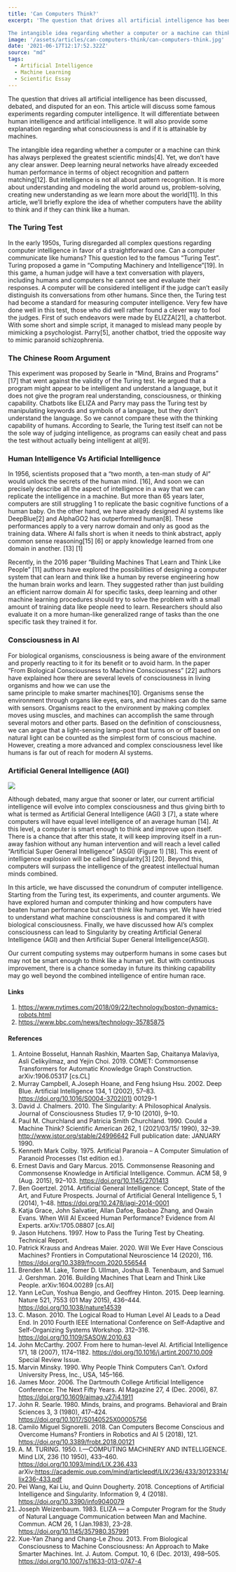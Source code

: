 ```yaml
---
title: 'Can Computers Think?'
excerpt: 'The question that drives all artificial intelligence has been discussed, debated, and disputed for an eon. This article will discuss some famous experiments regarding computer intelligence. It will differentiate between human intelligence and artificial intelligence. It will also provide some explanation regarding what consciousness is and if it is attainable by machines.

The intangible idea regarding whether a computer or a machine can think has always perplexed the greatest scientific minds\[4\]. Yet, we don’t have any clear answer. Deep learning neural networks have already exceeded human performance in terms of object recognition and pattern matching\[12\]. But intelligence is not all about pattern recognition. It is more about understanding and modeling the world around us, problem-solving, creating new understanding as we learn more about the world\[11\]. In this article, we’ll briefly explore the idea of whether computers have the ability to think and if they can think like a human.'
image: '/assets/articles/can-computers-think/can-computers-think.jpg'
date: '2021-06-17T12:17:52.322Z'
source: "md"
tags:
  - Artificial Intelligence
  - Machine Learning
  - Scientific Essay
---
```

The question that drives all artificial intelligence has been discussed, debated, and disputed for an eon. This article will discuss some famous experiments regarding computer intelligence. It will differentiate between human intelligence and artificial intelligence. It will also provide some explanation regarding what consciousness is and if it is attainable by machines.

The intangible idea regarding whether a computer or a machine can think has always perplexed the greatest scientific minds\[4\]. Yet, we don’t have any clear answer. Deep learning neural networks have already exceeded human performance in terms of object recognition and pattern matching\[12\]. But intelligence is not all about pattern recognition. It is more about understanding and modeling the world around us, problem-solving, creating new understanding as we learn more about the world\[11\]. In this article, we’ll briefly explore the idea of whether computers have the ability to think and if they can think like a human.

### The Turing Test
In the early 1950s, Turing disregarded all complex questions regarding computer intelligence in favor of a straightforward one. Can a computer communicate like humans? This question led to the famous “Turing Test”. Turing proposed a game in “Computing Machinery and Intelligence”\[19\]. In this game, a human judge will have a text conversation with players, including humans and computers he cannot see and evaluate their responses. A computer will be considered intelligent if the judge can’t easily distinguish its conversations from other humans. Since then, the Turing test had become a standard for measuring computer intelligence. Very few have done well in this test, those who did well rather found a clever way to fool the judges. First of such endeavors were made by ELIZZA\[21\], a chatterbot. With some short and simple script, it managed to mislead many people by mimicking a psychologist. Parry\[5\], another chatbot, tried the opposite way to mimic paranoid schizophrenia.

### The Chinese Room Argument
This experiment was proposed by Searle in “Mind, Brains and Programs” \[17\] that went against the validity of the Turing test. He argued that a program might appear to be intelligent and understand a language, but it does not give the program real understanding, consciousness, or thinking capability. Chatbots like ELIZA and Parry may pass the Turing test by manipulating keywords and symbols of a language, but they don’t understand the language. So we cannot compare these with the thinking capability of humans. According to Searle, the Turing test itself can not be the sole way of judging intelligence, as programs can easily cheat and pass the test without actually being intelligent at all\[9\].

### Human Intelligence Vs Artificial Intelligence
In 1956, scientists proposed that a “two month, a ten-man study of AI” would unlock the secrets of the human mind. \[16\], And soon we can precisely describe all the aspect of intelligence in a way that we can replicate the intelligence in a machine. But more than 65 years later, computers are still struggling 1 to replicate the basic cognitive functions of a human baby. On the other hand, we have already designed AI systems like DeepBlue\[2\] and AlphaGO2 has outperformed human\[8\]. These performances apply to a very narrow domain and only as good as the training data. Where AI falls short is when it needs to think abstract, apply common sense reasoning\[15\] \[6\] or apply knowledge learned from one domain in another. \[13\] \[1\]

Recently, in the 2016 paper “Building Machines That Learn and Think Like People” \[11\] authors have explored the possibilities of designing a computer system that can learn and think like a human by reverse engineering how the human brain works and learn. They suggested rather than just building an efficient narrow domain AI for specific tasks, deep learning and other machine learning procedures should try to solve the problem with a small amount of training data like people need to learn. Researchers should also evaluate it on a more human-like generalized range of tasks than the one specific task they trained it for.

### Consciousness in AI
For biological organisms, consciousness is being aware of the environment and properly reacting to it for its benefit or to avoid harm. In the paper “From Biological Consciousness to Machine Consciousness” \[22\] authors have explained how there are several levels of consciousness in living organisms and how we can use the  
same principle to make smarter machines\[10\]. Organisms sense the environment through organs like eyes, ears, and machines can do the same with sensors. Organisms react to the environment by making complex moves using muscles, and machines can accomplish the same through several motors and other parts. Based on the definition of consciousness, we can argue that a light-sensing lamp-post that turns on or off based on natural light can be counted as the simplest form of conscious machine. However, creating a more advanced and complex consciousness level like humans is far out of reach for modern AI systems.

### Artificial General Intelligence (AGI)

![](/assets/articles/can-computers-think/asgi.png)

Although debated, many argue that sooner or later, our current artificial intelligence will evolve into complex consciousness and thus giving birth to what is termed as Artificial General Intelligence (AGI) 3 \[7\], a state where computers will have equal level intelligence of an average human \[14\]. At this level, a computer is smart enough to think and improve upon itself. There is a chance that after this state, it will keep improving itself in a run-away fashion without any human intervention and will reach a level called “Artificial Super General Intelligence” (ASGI) (Figure 1) \[18\]. This event of intelligence explosion will be called Singularity\[3\] \[20\]. Beyond this, computers will surpass the intelligence of the greatest intellectual human minds combined.


In this article, we have discussed the conundrum of computer intelligence. Starting from the Turing test, its experiments, and counter arguments. We have explored human and computer thinking and how computers have beaten human performance but can’t think like humans yet. We have tried to understand what machine consciousness is and compared it with biological consciousness. Finally, we have discussed how AI’s complex consciousness can lead to Singularity by creating Artificial General Intelligence (AGI) and then Artificial Super General Intelligence(ASGI).  
  
Our current computing systems may outperform humans in some cases but may not be smart enough to think like a human yet. But with continuous improvement, there is a chance someday in future its thinking capability may go well beyond the combined intelligence of entire human race.

#### Links

1.  https://www.nytimes.com/2018/09/22/technology/boston-dynamics-robots.html
2.  https://www.bbc.com/news/technology-35785875

#### References

1.  Antoine Bosselut, Hannah Rashkin, Maarten Sap, Chaitanya Malaviya, Asli Celikyilmaz, and Yejin Choi. 2019. COMET: Commonsense Transformers for Automatic Knowledge Graph Construction. arXiv:1906.05317 \[cs.CL\]
2.  Murray Campbell, A.Joseph Hoane, and Feng hsiung Hsu. 2002. Deep Blue. Artificial Intelligence 134, 1 (2002), 57–83. https://doi.org/10.1016/S0004-3702(01) 00129-1
3.  David J. Chalmers. 2010. The Singularity: A Philosophical Analysis. Journal of Consciousness Studies 17, 9-10 (2010), 9–10.
4.  Paul M. Churchland and Patricia Smith Churchland. 1990. Could a Machine Think? Scientific American 262, 1 (2021/03/15/ 1990), 32–39. http://www.jstor.org/stable/24996642 Full publication date: JANUARY 1990.
5.  Kenneth Mark Colby. 1975. Artificial Paranoia – A Computer Simulation of Paranoid Processes (1st edition ed.).
6.  Ernest Davis and Gary Marcus. 2015. Commonsense Reasoning and Commonsense Knowledge in Artificial Intelligence. Commun. ACM 58, 9 (Aug. 2015), 92–103. https://doi.org/10.1145/2701413
7.  Ben Goertzel. 2014. Artificial General Intelligence: Concept, State of the Art, and Future Prospects. Journal of Artificial General Intelligence 5, 1 (2014), 1–48. https://doi.org/10.2478/jagi-2014-0001
8.  Katja Grace, John Salvatier, Allan Dafoe, Baobao Zhang, and Owain Evans. When Will AI Exceed Human Performance? Evidence from AI Experts. arXiv:1705.08807 \[cs.AI\]
9.  Jason Hutchens. 1997. How to Pass the Turing Test by Cheating. Technical Report.
10.  Patrick Krauss and Andreas Maier. 2020. Will We Ever Have Conscious Machines? Frontiers in Computational Neuroscience 14 (2020), 116. https://doi.org/10.3389/fncom.2020.556544
11.  Brenden M. Lake, Tomer D. Ullman, Joshua B. Tenenbaum, and Samuel J. Gershman. 2016. Building Machines That Learn and Think Like People. arXiv:1604.00289 \[cs.AI\]
12.  Yann LeCun, Yoshua Bengio, and Geoffrey Hinton. 2015. Deep learning. Nature 521, 7553 (01 May 2015), 436–444. https://doi.org/10.1038/nature14539
13.  C. Mason. 2010. The Logical Road to Human Level AI Leads to a Dead End. In 2010 Fourth IEEE International Conference on Self-Adaptive and Self-Organizing Systems Workshop. 312–316. https://doi.org/10.1109/SASOW.2010.63
14.  John McCarthy. 2007. From here to human-level AI. Artificial Intelligence 171, 18 (2007), 1174–1182. https://doi.org/10.1016/j.artint.2007.10.009 Special Review Issue.
15.  Marvin Minsky. 1990. Why People Think Computers Can’t. Oxford University Press, Inc., USA, 145–166.
16.  James Moor. 2006. The Dartmouth College Artificial Intelligence Conference: The Next Fifty Years. AI Magazine 27, 4 (Dec. 2006), 87. https://doi.org/10.1609/aimag.v27i4.1911
17.  John R. Searle. 1980. Minds, brains, and programs. Behavioral and Brain Sciences 3, 3 (1980), 417–424. https://doi.org/10.1017/S0140525X00005756
18.  Camilo Miguel Signorelli. 2018. Can Computers Become Conscious and Overcome Humans? Frontiers in Robotics and AI 5 (2018), 121. https://doi.org/10.3389/frobt.2018.00121
19.  A. M. TURING. 1950. I.—COMPUTING MACHINERY AND INTELLIGENCE. Mind LIX, 236 (10 1950), 433–460. https://doi.org/10.1093/mind/LIX.236.433 arXiv:https://academic.oup.com/mind/articlepdf/LIX/236/433/30123314/lix236-433.pdf
20.  Pei Wang, Kai Liu, and Quinn Dougherty. 2018. Conceptions of Artificial Intelligence and Singularity. Information 9, 4 (2018). https://doi.org/10.3390/info9040079
21.  Joseph Weizenbaum. 1983. ELIZA — a Computer Program for the Study of Natural Language Communication between Man and Machine. Commun. ACM 26, 1 (Jan.1983), 23–28. https://doi.org/10.1145/357980.357991
22.  Xue-Yan Zhang and Chang-Le Zhou. 2013. From Biological Consciousness to Machine Consciousness: An Approach to Make Smarter Machines. Int. J. Autom. Comput. 10, 6 (Dec. 2013), 498–505. https://doi.org/10.1007/s11633-013-0747-4